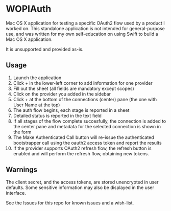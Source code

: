WOPIAuth
========

Mac OS X application for testing a specific OAuth2 flow used by a product I worked on. This standalone application is not intended for general-purpose
use, and was written for my own self-education on using Swift to build a Mac OS X application.

It is unsupported and provided as-is.

Usage
-----

1. Launch the application
2. Click + in the lower-left corner to add information for one provider
3. Fill out the sheet (all fields are mandatory except scopes)
4. Click on the provider you added in the sidebar
5. Click + at the bottom of the connections (center) pane (the one with User Name at the top)
6. The auth flow begins, each stage is reported in a sheet
7. Detailed status is reported in the text field
8. If all stages of the flow complete succesfully, the connection is added to the center pane and metadata for the selected connection is shown in the form
9. The Make Authenticated Call button will re-issue the authenticated bootstrapper call using the oauth2 access token and report the results
10. If the provider supports OAuth2 refresh flow, the refresh button is enabled and will perform the refresh flow, obtaining new tokens.

Warnings
--------
The client secret, and the access tokens, are stored unencrypted in user defaults. Some sensitive information may also be displayed in the user interface.

See the Issues for this repo for known issues and a wish-list.
